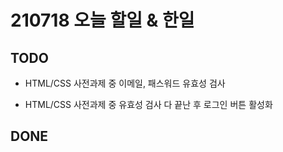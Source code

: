 # 210718 오늘 할일 & 한일

## TODO
- HTML/CSS 사전과제 중 이메일, 패스워드 유효성 검사

- HTML/CSS 사전과제 중 유효성 검사 다 끝난 후 로그인 버튼 활성화

## DONE

